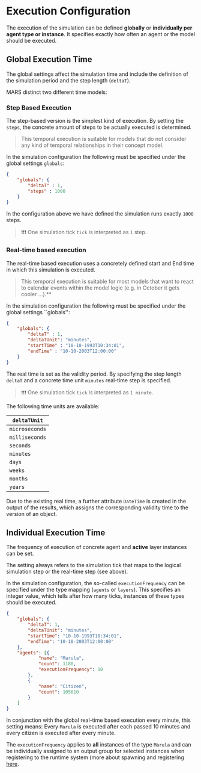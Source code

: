 # Execution Configuration

The execution of the simulation can be defined **globally** or **individually per agent type or instance**. It specifies exactly how often an agent or the model should be executed.

## Global Execution Time

The global settings affect the simulation time and include the definition of the simulation period and the step length (``deltaT``).

MARS distinct two different time models:

### Step Based Execution

The step-based version is the simplest kind of execution. By setting the ``steps``, the concrete amount of steps to be actually executed is determined. 

> This temporal execution is suitable for models that do not consider any kind of temporal relationships in their concept model.

In the simulation configuration the following must be specified under the global settings ``globals``:

```json
{
	"globals": {
		"deltaT" : 1,
		"steps" : 1000
	}
}
```

In the configuration above we have defined the simulation runs exactly ``1000`` steps.

> &#10071;&#10071;&#10071; One simulation tick ``tick`` is interpreted as ``1`` step.

### Real-time based execution

The real-time based execution uses a concretely defined start and 
End time in which this simulation is executed. 

> This temporal execution is suitable for most models that want to react to calendar events within the model logic (e.g. in October it gets cooler ...).**

In the simulation configuration the following must be specified under the global settings ``globals'':

```json
{
	"globals": {
		"deltaT" : 1,
		"deltaTUnit": "minutes",
		"startTime" : "10-10-1993T10:34:01",
		"endTime" : "10-10-2003T12:00:00"
	}
}
```

The real time is set as the validity period. By specifying the step length ``deltaT`` and a concrete time unit ``minutes`` real-time step is specified.

> &#10071;&#10071;&#10071; One simulation tick ``tick`` is interpreted as ``1 minute``.


The following time units are available:

|``deltaTUnit``|
|---------|
|``microseconds`` |
|``milliseconds``|
|``seconds``|
|``minutes``|
|``days``|
|``weeks``|
|``months``|
|``years``|


Due to the existing real time, a further attribute ``DateTime`` is created in the output of the results, which assigns the corresponding validity time to the version of an object.


## Individual Execution Time

The frequency of execution of concrete agent and **active** layer instances can be set. 

The setting always refers to the simulation tick that maps to the logical simulation step or the real-time step (see above). 

In the simulation configuration, the so-called ``executionFrequency`` can be specified under the type mapping (``agents`` or ``layers``). This specifies an integer value, which tells after how many ticks, instances of these types should be executed.

```json
{
	"globals": {
		"deltaT": 1,
		"deltaTUnit": "minutes",
		"startTime": "10-10-1993T10:34:01",
		"endTime": "10-10-2003T12:00:00"
	},
	"agents": [{
			"name": "Marula",
			"count": 1180,
			"executionFrequency": 10
		},
		{
			"name": "Citizen",
			"count": 105610
		}
	]
}
```
In conjunction with the global real-time based execution every minute, this setting means: Every ``Marula`` is executed after each passed 10 minutes and every citizen is executed after every minute.

The ``executionFrequency`` applies to **all** instances of the type ``Marula`` and can be individually assigned to an output group for selected instances when registering to the runtime system (more about spawning and registering [here](../basic-concepts/spawning.md).

